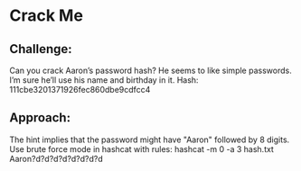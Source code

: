 # Crack Me
## Challenge: 
Can you crack Aaron’s password hash? He seems to like simple passwords. I’m sure he’ll use his name and birthday in it. Hash: 111cbe3201371926fec860dbe9cdfcc4

## Approach:
The hint implies that the password might have "Aaron" followed by 8 digits. Use brute force mode in hashcat with rules: 
hashcat -m 0 -a 3 hash.txt Aaron?d?d?d?d?d?d?d?d

